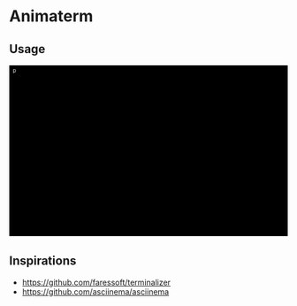 # Animaterm

## Usage

![demo](./docs/usage.gif)

## Inspirations

* <https://github.com/faressoft/terminalizer>
* <https://github.com/asciinema/asciinema>
